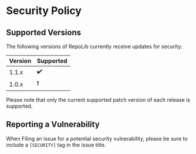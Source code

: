 # Security Policy

## Supported Versions

The following versions of RepoLib currently receive updates for security:

| Version | Supported                |
| ------- | ------------------------ |
| 1.1.x   | :heavy_check_mark:
| 1.0.x   | :heavy_exclamation_mark: |

Please note that only the current supported patch version of each release 
is supported. 

## Reporting a Vulnerability

When Filing an issue for a potential security vulnerability, please be sure 
to include a `[SECURITY]` tag in the issue title. 
